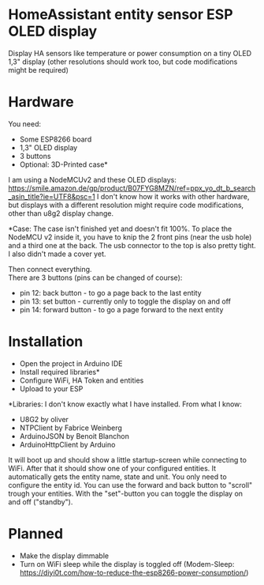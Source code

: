 # HomeAssistant entity sensor ESP OLED display
Display HA sensors like temperature or power consumption on a tiny OLED 1,3" display (other resolutions should work too, but code modifications might be required)

# Hardware
You need:
- Some ESP8266 board
- 1,3" OLED display
- 3 buttons
- Optional: 3D-Printed case*

I am using a NodeMCUv2 and these OLED displays: https://smile.amazon.de/gp/product/B07FYG8MZN/ref=ppx_yo_dt_b_search_asin_title?ie=UTF8&psc=1
I don't know how it works with other hardware, but displays with a different resolution might require code modifications, other than u8g2 display change.

*Case:
The case isn't finished yet and doesn't fit 100%.
To place the NodeMCU v2 inside it, you have to knip the 2 front pins (near the usb hole) and a third one at the back.
The usb connector to the top is also pretty tight.
I also didn't made a cover yet.

Then connect everything.<br>
There are 3 buttons (pins can be changed of course):
- pin 12: back button - to go a page back to the last entity
- pin 13: set button - currently only to toggle the display on and off
- pin 14: forward button - to go a page forward to the next entity

# Installation
- Open the project in Arduino IDE
- Install required libraries*
- Configure WiFi, HA Token and entities
- Upload to your ESP

*Libraries:
I don't know exactly what I have installed.
From what I know:
- U8G2 by oliver
- NTPClient by Fabrice Weinberg
- ArduinoJSON by Benoit Blanchon
- ArduinoHttpClient by Arduino

It will boot up and should show a little startup-screen while connecting to WiFi.
After that it should show one of your configured entities. It automatically gets the entity name, state and unit.
You only need to configure the entity id.
You can use the forward and back button to "scroll" trough your entities.
With the "set"-button you can toggle the display on and off ("standby").



# Planned
- Make the display dimmable
- Turn on WiFi sleep while the display is toggled off (Modem-Sleep: https://diyi0t.com/how-to-reduce-the-esp8266-power-consumption/)


